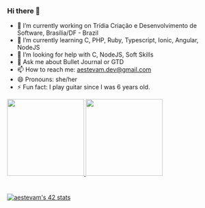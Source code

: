 ### Hi there 👋

- 🔭 I’m currently working on Trídia Criação e Desenvolvimento de Software, Brasília/DF - Brazil
- 🌱 I’m currently learning C, PHP, Ruby, Typescript, Ionic, Angular, NodeJS
- 🤔 I’m looking for help with C, NodeJS, Soft Skills
- 💬 Ask me about Bullet Journal or GTD
- 📫 How to reach me: aestevam.dev@gmail.com
- 😄 Pronouns: she/her
- ⚡ Fun fact: I play guitar since I was 6 years old.

 <div>
  <a href="https://github.com/aneliseestevam">
  <img height="180em" src="https://github-readme-stats.vercel.app/api?username=aneliseestevam&show_icons=true&theme=dracula&include_all_commits=true&count_private=true"/>
  <img height="180em" src="https://github-readme-stats.vercel.app/api/top-langs/?username=aneliseestevam&layout=compact&langs_count=7&theme=dracula"/>
</div>

#

[![aestevam's 42 stats](https://badge42.herokuapp.com/api/stats/aestevam)](https://github.com/JaeSeoKim/badge42)
